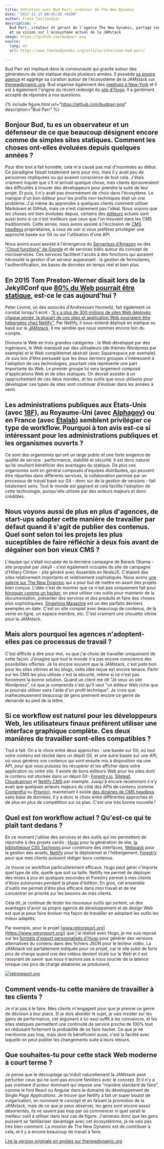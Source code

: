 ```yaml
---
title: Entretien avec Bud Parr, créateur de The New Dynamic
date: "2017-11-27 08:45:36 +0100"
author: Frank Taillandier
description: >
  Bud Parr, créateur et gérant de l'agence The New Dynamic, partage son expérience
  et sa vision sur l'écosystème actuel de la JAMstack
image: https://github.com/budparr.png
source:
  lang: en
  url: https://www.thenewdynamic.org/article/interview-bud-parr/

---
```


Bud Parr est impliqué dans la communauté qui gravite autour des générateurs de site
statique depuis plusieurs années. Il possède [sa propre
agence](https://www.thenewdynamic.com/) et aggrège sa curation autour de
l'écosystème de la JAMstack sur [thenewdynamic.org](https://thenewdynamic.org).
Bud organise également des [meetups à
New-York](http://www.meetup.com/the-new-dynamic/) et il est à également
l'origine du récent redesign du [site d'Hugo](https://gohugo.io/).
Il a gentiment accepté de répondre à nos questions.

{% include figure.html url="https://github.com/budparr.png" description="Bud Parr" %}

## Bonjour Bud, tu es un observateur et un défenseur de ce que beaucoup désignent encore comme de simples sites statiques. Comment les choses ont-elles évoluées depuis quelques années ?

Pour être tout à fait honnête, cela m'a causé pas mal d'insomnies au début. Ce
paradigme faisait totalement sens pour moi, mais il y avait peu de personnes
impliquées ou qui avaient conscience de tout cela. J'étais vraiment inquiet que
s'il m'arrivait quelque chose, mes clients éprouveraient des difficultés à
trouver des développeurs pour prendre la suite de leur projet. Et puis, il n'y
avait pas énormément de choix dans l'écosytème. Le manque d'un bon éditeur pour
les profils non-techniques était un vrai problème. J'ai même du apprendre à
quelques clients comment utiliser Markdown et GitHub, mais ce n'est clairement
pas l'idéal.
Nous voyons que les choses ont bien évoluées depuis, certains des
[éditeurs](https://thenewdynamic.org/tools/content-management/) actuels sont
aussi bons si ce n'est meilleurs que ceux que l'on trouvent dans les CMS
traditionnels. Cette année, nous avons assisté à l'écclosion de [CMS headless](https://www.thenewdynamic.org/tools/content-management/headless-cms/)
propriétaires, à vous de voir si vous préférez privilégier une approché basée
sur Git ou sur l'utilisation d'une API.

Nous avons aussi assisté à l'émergence du [Serverless
d'Amazon](https://aws.amazon.com/serverless/) ou des ["Cloud functions" de
Google](https://cloud.google.com/functions/) et de services bâtis autour du
concept de microservices. Ces services facilitent l'accès à des fonctions qui
auraient nécessité la gestion d'un serveur auparavant : la gestion de
formulaires, l'authentification, les bases de données en temps réel et bien
plus.

## En 2015 Tom Preston-Werner disait lors de la JekyllConf que [80% du Web pourrait être statique](https://www.youtube.com/watch?v=BMve1OCKj6M&t=39m55s), est-ce le cas aujourd'hui ?

Peter Levine, un des associés d'Andreessen Horowitz, fait également ce constat
lorsqu'il écrit : [<q>Il y a plus de 300 millions de sites Web déployés chaque
année, la plupart de ces sites et application Web pourraient être hébergées chez
Netlify</q>](https://a16z.com/2017/08/09/netlify/). Par Netlify, il sous-entend
déployé en statique ou basé sur la [JAMstack](https://jamstack.org/). Il me
semble que nous sommes encore loin du compte.

Divisons le Web en trois grandes catégories : le Web développé par des
ingénieurs, le Web manipulé par des utilisateurs (de thèmes Wordpress par
exemple) et le Web complètemet abstrait (avec Squarespace par exemple). Je suis loin
d'être persuadé que les deux derniers groupes s'intéressent à l'adoption de ces
technologies, pourtant cela représente une part importante du Web. Le premier groupe lui
sera largement composé d'applications Web et de sites statiques. On devrait
assister à un rapprochement de ces deux mondes, et les outils que nous utilisons
pour développer ces types de sites vont continuer d'évoluer dans les années à
venir.

## Les administrations publiques aux États-Unis (avec [18F](https://18f.gsa.gov/)), au Royaume-Uni (avec [Alphagov](https://github.com/alphagov)) ou en France (avec [Etalab](https://www.etalab.gouv.fr)) semblent privilégier ce type de workflow. Pourquoi à ton avis est-ce si intéressant pour les administrations publiques et les organismes ouverts ?

Ce sont des organismes qui ont un large public et une forte exigence de qualité
de service : performance, stabilité et sécurité. Il est donc naturel qu'ils
veuillent bénéficier des avantages du statique. De plus ces organismes sont en
général composés d'équipes distribuées, qui peuvent être réparties dans
différents services, la collaboration permise par un processus de travail basé
sur Git - donc sur de la gestion de versions -  fait totalement sens. Tout le
monde est gagnant et cela facilite l'adoption de cette technologie, puisqu'elle
utilisée par des acteurs majeurs et donc crédibles.

## Nous voyons aussi de plus en plus d'agences, de start-ups adopter cette manière de travailler par défaut quand il s'agit de publier des contenus. Quel sont selon toi les projets les plus suceptibles de faire réfléchir à deux fois avant de dégaîner son bon vieux CMS ?

L'équipe qui s'était occupée de la dernière campagne de Barack Obama - site
propulsé par Jekyll - s'est également occupée du site de campagne d'Hillary
Clinton - site généré avec Assemble en NodeJS. C'étaient des sites relativement
importants et relativement sophistiqués. Nous avons [une galerie sur The New
Dyanmic](https://www.thenewdynamic.org/showcase/) qui a pour but de mettre en
avant des projets bien conçus. L'idée c'est de montrer que ce n'est pas
uniquement fait pour [blogguer comme un
hacker](http://tom.preston-werner.com/2008/11/17/blogging-like-a-hacker.html),
on peut utiliser ces outils pour maintenir de la documentation, présenter des
services et des produits et faire des choses plus sophistiquées. [Smashing
Magazine](https://www.smashingmagazine.com/) est un des parfaits derniers
exemples en date. C'est un site complet avec beaucoup de contenus, de la vente
en ligne, un espace membre, etc. C'est vraiment une chouette vitrine pour la
JAMstack.

## Mais alors pourquoi les agences n'adoptent-elles pas ce processus de travail ?

C'est difficile à dire pour moi, vu que j'ai choisi de travailler *uniquement*
de cette façon. J'imagine que tout le monde n'a pas encore conscience des
possibilités offertes. Je lis encore souvent que la JAMstack, c'est juste bon
pour les sites vitrines et les blogs, cette idée reçue est encore tenace. Partir sur les CMS les plus utilisés c'est la sécurité, même si ce n'est pas forcément la bonne solution. Quand un client me dit "Je veux un site Wordpress", ce que je
comprends c'est qu'il veut "un éditeur Web riche que je pourrais utiliser sans
l'aide d'un profil technique". Je crois que malheureusement beaucoup de
gens prennent encore ce genre de demande au pied de la lettre.

## Si ce workflow est naturel pour les développeurs Web, les utilisateurs finaux préfèrent utiliser une interface graphique complète. Ces deux manières de travailler sont-elles compatibles ?

Tout à fait. On a le choix entre deux approches : une basée sur Git, où tout
votre contenu est stocké dans un dépôt Git, et une autre basée sur une API, où
vous générez vos contenus qui sont ensuite mis à disposition via une API, pour
que vous puissiez les récupérer et les afficher dans votre application ou votre
site. Il existe de bons éditeurs Web pour les sites dont le contenu est stockée
dans un dépot Git : [Forestry.io](https://forestry.io/),
[Siteleaf](https://siteleaf.com), [Cloudcannon](https://cloudcannon.com) et
[Netlify CMS](http://netlifycms.org/) par exemple.
Jusqu'à encore recemment il n'y avait que quelques acteurs majeurs du côté des APIs de contenu (comme [Contentful](https://www.contentful.com/) ou [Prismic](https://prismic.io/)), maintenant il existe [des dizaines de CMS headless](https://www.thenewdynamic.org/tools/content-management/headless-cms/)
sans base de données. Il y a donc le choix entre différentes approches et de plus
en plus de compétition sur ce plan. C'est une très bonne nouvelle !

## Quel est *ton* workflow actuel ? Qu'est-ce qui te plaît tant dedans ?

En ce moment j'utilise des services et des outils qui me permettent de répondre à
des projets variés : [Hugo](https://gohugo.io) pour la génération de site, [la
bibliothèque CSS Tachyons](http://tachyons.io/) pour construire des interfaces,
[Webpack](https://webpack.js.org/) pour la gestion des assets,
[Netlify](https://netlify.com) pour le déploiemet et l'hébergement,
[Forestry](https://forestry.io/) pour que mes clients puissent rédiger leurs
contenus.

Je trouve ce workflow particulièrement efficace. Hugo peut gérer n'importe quel
type de site, quelle que soit sa taille. Netlify me permet de déployer des mises
à jour en quelques secondes et Forestry permet à mes clients d'êtres autonomes
pendant la phase d'édition. En gros, cet ensemble d'outils me permet d'être plus
efficace dans mon travail et de me concentrer en priorité sur les besoins de mes
clients.

Cela dit, je continue de tester les nouveaux outils qui sortent, un des
avantages d'avoir sa propre agence de développement et de design Web est que je
peux faire évoluer ma façon de travailler en adoptant les outils les mieux
adaptés.

Par exemple, pour le projet [www.retroreport.org](https://www.retroreport.org/)
que j'ai réalisé avec Hugo, je me suis reposé sur les [formats d'export
personnalisés d'Hugo](https://gohugo.io/templates/output-formats/) pour générer
des versions alternatives du contenu dans des fichiers JSON pour le lecteur
vidéo. La JAMstack est parfaitement indiquée pour ce projet, car le site subit de
forts pics de charge quand une des vidéos devient virale sur le Web et il est
rassurant de savoir que nous n'aurons pas à nous soucier de la latence lorsque
ces pics de charge aléatoires se produisent.

[![retroreport.org](https://www.thenewdynamic.org/uploads/retroreportorg.jpg)](https://www.retroreport.org)

## Comment vends-tu cette manière de travailler à tes clients ?

Je n'ai pas à le faire. Mes clients m'engagent pour que je prenne ce genre de
décision à leur place. Si je dois aborder le sujet, je vais insister sur les
gains de performance, cet argument à lui-seul suffit à les convaincre, et les
sites statiques permettent une continuité de service proche de 100% tout en
réduisant fortement la probabilité de se faire hacker. Ce que je ne mentionne
pas trop, mais dont ils bénéficient aussi, c'est la facilité avec laquelle on
peut publier les changements suite à leurs retours.

## Que souhaites-tu pour cette stack Web moderne à court terme ?

Je pense que le découplage qu'induit naturellement la JAMstack peut perturber
ceux qui ne sont pas encore familiers avec le concept. Et il n'y a pas vraiment
d'acteur dominant qui impose une "manière standard de faire", comme le font
React ou Angular dans le domaine du développement de *Single Page Applications*.
Je trouve que Netlify a fait un super boulot de vulgarisation, en nommant le
concept et en faisant la promotion de la JAMstack, mais de ce que je peux
observer, les gens sont encore assez désorientés, ils ne savent pas trop par où
commencer ni quel serait le meilleur outil à utiliser dans leur cas de figure.
J'aimerais donc que les gens puissent se familairiser davantage avec cet
écosystèmme, je ne sais pas très bien comment. La mission de The New Dynamic est
de contribuer à cela, et il y a encore beaucoup de travail à faire.

[Lire la version originale en anglais sur thenewdynamic.org](https://www.thenewdynamic.org/article/interview-bud-parr/)
